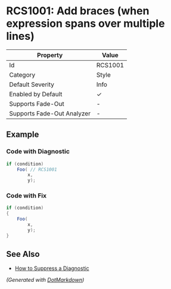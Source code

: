 # RCS1001: Add braces \(when expression spans over multiple lines\)

| Property                    | Value    |
| --------------------------- | -------- |
| Id                          | RCS1001  |
| Category                    | Style    |
| Default Severity            | Info     |
| Enabled by Default          | &#x2713; |
| Supports Fade\-Out          | \-       |
| Supports Fade\-Out Analyzer | \-       |

## Example

### Code with Diagnostic

```csharp
if (condition)
    Foo( // RCS1001
        x,
        y);
```

### Code with Fix

```csharp
if (condition)
{
    Foo(
        x,
        y);
}
```

## See Also

* [How to Suppress a Diagnostic](../HowToConfigureAnalyzers.md#how-to-suppress-a-diagnostic)


*\(Generated with [DotMarkdown](http://github.com/JosefPihrt/DotMarkdown)\)*